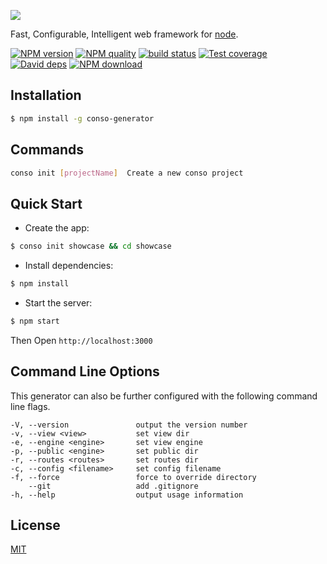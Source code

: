 ![](https://raw.githubusercontent.com/wiki/tageecc/conso/conso.png)

Fast, Configurable, Intelligent web framework for [node](http://nodejs.org).

[![NPM version][npm-image]][npm-url]
[![NPM quality][quality-image]][quality-url]
[![build status][travis-image]][travis-url]
[![Test coverage][codecov-image]][codecov-url]
[![David deps][david-image]][david-url]
[![NPM download][download-image]][download-url]

[npm-image]: https://img.shields.io/npm/v/conso-generator.svg?style=flat-square
[npm-url]: https://npmjs.org/package/conso-generator
[quality-image]: http://npm.packagequality.com/shield/conso-generator.svg
[quality-url]: http://packagequality.com/#?package=conso-generator
[travis-image]: https://img.shields.io/travis/tageecc/conso-generator.svg?style=flat-square
[travis-url]: https://travis-ci.org/tageecc/conso-generator
[codecov-image]: https://img.shields.io/codecov/c/github/tageecc/conso-generator.svg?style=flat-square
[codecov-url]: https://codecov.io/gh/tageecc/conso-generator
[david-image]: https://img.shields.io/david/tageecc/conso-generator.svg?style=flat-square
[david-url]: https://david-dm.org/tageecc/conso-generator
[download-image]: https://img.shields.io/npm/dm/conso-generator.svg?style=flat-square
[download-url]: https://npmjs.org/package/conso-generator

## Installation

```bash
$ npm install -g conso-generator
```
## Commands

```bash
conso init [projectName]  Create a new conso project
```

## Quick Start

 - Create the app:
 
```bash
$ conso init showcase && cd showcase
```

 - Install dependencies:
  
```bash
$ npm install
```
  
 - Start the server:
  
```bash
$ npm start
```

 Then Open `http://localhost:3000`

## Command Line Options
This generator can also be further configured with the following command line flags.

    -V, --version               output the version number
    -v, --view <view>           set view dir
    -e, --engine <engine>       set view engine
    -p, --public <engine>       set public dir
    -r, --routes <routes>       set routes dir
    -c, --config <filename>     set config filename
    -f, --force                 force to override directory
        --git                   add .gitignore
    -h, --help                  output usage information



## License

[MIT](LICENSE)